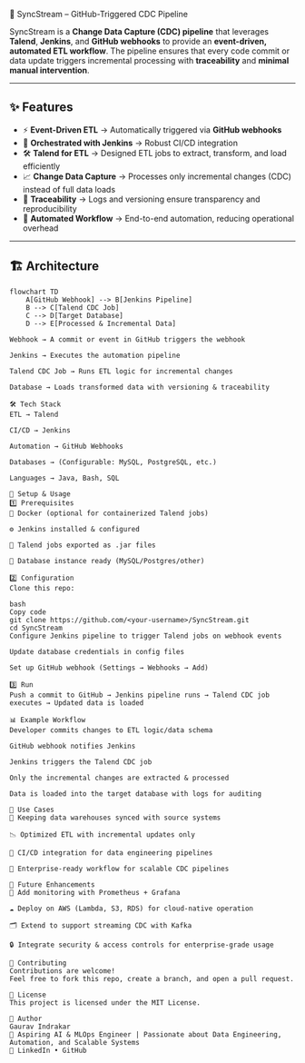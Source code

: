 🔄 SyncStream – GitHub-Triggered CDC Pipeline

SyncStream is a **Change Data Capture (CDC) pipeline** that leverages **Talend**, **Jenkins**, and **GitHub webhooks** to provide an **event-driven, automated ETL workflow**.
The pipeline ensures that every code commit or data update triggers incremental processing with **traceability** and **minimal manual intervention**.

---

## ✨ Features
- ⚡ **Event-Driven ETL** → Automatically triggered via **GitHub webhooks**  
- 🔗 **Orchestrated with Jenkins** → Robust CI/CD integration  
- 🛠️ **Talend for ETL** → Designed ETL jobs to extract, transform, and load efficiently  
- 📈 **Change Data Capture** → Processes only incremental changes (CDC) instead of full data loads  
- 📂 **Traceability** → Logs and versioning ensure transparency and reproducibility  
- 🔄 **Automated Workflow** → End-to-end automation, reducing operational overhead  

---

## 🏗️ Architecture

```mermaid
flowchart TD
    A[GitHub Webhook] --> B[Jenkins Pipeline]
    B --> C[Talend CDC Job]
    C --> D[Target Database]
    D --> E[Processed & Incremental Data]

Webhook → A commit or event in GitHub triggers the webhook

Jenkins → Executes the automation pipeline

Talend CDC Job → Runs ETL logic for incremental changes

Database → Loads transformed data with versioning & traceability

🛠️ Tech Stack
ETL → Talend

CI/CD → Jenkins

Automation → GitHub Webhooks

Databases → (Configurable: MySQL, PostgreSQL, etc.)

Languages → Java, Bash, SQL

🚀 Setup & Usage
1️⃣ Prerequisites
🐳 Docker (optional for containerized Talend jobs)

⚙️ Jenkins installed & configured

🧩 Talend jobs exported as .jar files

📂 Database instance ready (MySQL/Postgres/other)

2️⃣ Configuration
Clone this repo:

bash
Copy code
git clone https://github.com/<your-username>/SyncStream.git
cd SyncStream
Configure Jenkins pipeline to trigger Talend jobs on webhook events

Update database credentials in config files

Set up GitHub webhook (Settings → Webhooks → Add)

3️⃣ Run
Push a commit to GitHub → Jenkins pipeline runs → Talend CDC job executes → Updated data is loaded

📊 Example Workflow
Developer commits changes to ETL logic/data schema

GitHub webhook notifies Jenkins

Jenkins triggers the Talend CDC job

Only the incremental changes are extracted & processed

Data is loaded into the target database with logs for auditing

📌 Use Cases
🔄 Keeping data warehouses synced with source systems

📉 Optimized ETL with incremental updates only

🧪 CI/CD integration for data engineering pipelines

🏢 Enterprise-ready workflow for scalable CDC pipelines

🌱 Future Enhancements
📡 Add monitoring with Prometheus + Grafana

☁️ Deploy on AWS (Lambda, S3, RDS) for cloud-native operation

🗂️ Extend to support streaming CDC with Kafka

🔒 Integrate security & access controls for enterprise-grade usage

🤝 Contributing
Contributions are welcome!
Feel free to fork this repo, create a branch, and open a pull request.

📜 License
This project is licensed under the MIT License.

👤 Author
Gaurav Indrakar
🚀 Aspiring AI & MLOps Engineer | Passionate about Data Engineering, Automation, and Scalable Systems
🔗 LinkedIn • GitHub
